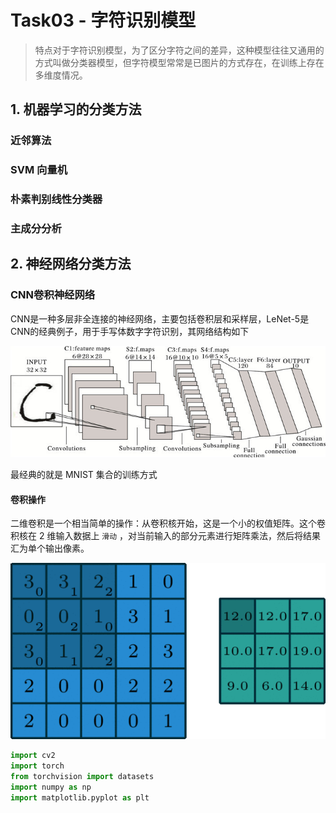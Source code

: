# Task03 - 字符识别模型

> 特点对于字符识别模型，为了区分字符之间的差异，这种模型往往又通用的方式叫做分类器模型，但字符模型常常是已图片的方式存在，在训练上存在多维度情况。

## 1. 机器学习的分类方法

### 近邻算法
### SVM 向量机
### 朴素判别线性分类器
### 主成分分析


## 2. 神经网络分类方法

### CNN卷积神经网络 

CNN是一种多层非全连接的神经网络，主要包括卷积层和采样层，LeNet-5是CNN的经典例子，用于手写体数字字符识别，其网络结构如下

![LeNet](Task03/LeNet-CNN模型.jpeg)

最经典的就是 MNIST 集合的训练方式

#### 卷积操作

二维卷积是一个相当简单的操作：从卷积核开始，这是一个小的权值矩阵。这个卷积核在 2 维输入数据上 `滑动` ，对当前输入的部分元素进行矩阵乘法，然后将结果汇为单个输出像素。

![卷积动态图](Task03/Cov-动态图.gif)

```python
import cv2
import torch
from torchvision import datasets
import numpy as np
import matplotlib.pyplot as plt
```